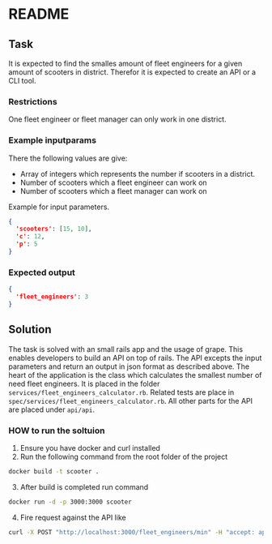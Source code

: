 # README

## Task
It is expected to find the smalles amount of fleet engineers for a given amount of scooters in district. Therefor it is expected to create an API or a CLI tool.

### Restrictions
One fleet engineer or fleet manager can only work in one district.

### Example inputparams
There the following values are give:
- Array of integers which represents the number if scooters in a district.
- Number of scooters which a fleet engineer can work on
- Number of scooters which a fleet manager can work on

Example for input parameters.
```json
{
  'scooters': [15, 10],
  'c': 12,
  'p': 5
}
```
### Expected output
```json
{
  'fleet_engineers': 3
}
```
## Solution
The task is solved with an small rails app and the usage of grape. This enables developers to build an API on top of rails. The API excepts the input parameters and return an output in json format as described above. The heart of the application is the class which calculates the smallest number of need fleet engineers. It is placed in the folder `services/fleet_engineers_calculator.rb`. Related tests are place in `spec/services/fleet_engineers_calculator.rb`. All other parts for the API are placed under `api/api`.

### HOW to run the soltuion
1. Ensure you have docker and curl installed
2. Run the following command from the root folder of the project
```bash
docker build -t scooter .
```
3. After build is completed run command
```bash
docker run -d -p 3000:3000 scooter
```
4. Fire request against the API like
```bash
curl -X POST "http://localhost:3000/fleet_engineers/min" -H "accept: application/json" -H "Content-Type: application/json" -d '{"scooters":[12,13],"c":12,"p":5}'
```



